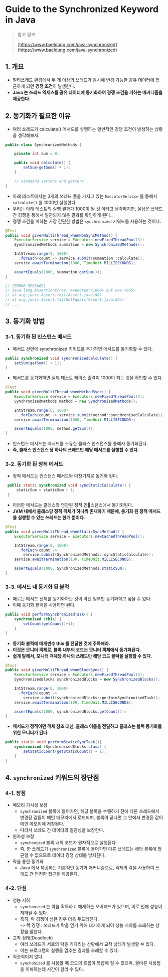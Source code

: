 # Guide to the Synchronized Keyword in Java

> 참고 링크&#x20;
>
> [https://www.baeldung.com/java-synchronized](https://www.baeldung.com/java-synchronized)



## 1. 개요&#x20;

* 멀티쓰레드 환경에서 두 개 이상의 쓰레드가 동시에 변경 가능한 공유 데이터에 접근하게 되면 **경쟁 조건**이 발생한다.
* **Java 는 쓰레드 엑세스를 공유 데이터에 동기화하여 경쟁 조건을 피하는 매커니즘을 제공한다.**&#x20;

## 2. 동기화가 필요한 이유&#x20;

* 여러 쓰레드가 calculate() 메서드를 실행하는 일반적인 경쟁 조건이 발생하는 상황을 생각해보자.

```java
public class SynchronizedMethods {

    private int sum = 0;

    public void calculate() {
        setSum(getSum() + 1);
    }

    // standard setters and getters
}
```

* 아래 테스트에서는 3개의 쓰레드 풀을 가지고 있는 `ExecutorService` 를 통해서 `calculate()` 를 1000번 실행한다.
* 우리는 아래 테스트의 실행 결과가 1000이 될 것 이라고 생각하지만, 실상은 쓰레드간 경쟁을 통해서 일관되지 않은 결과를 확인하게 된다..&#x20;
* 경쟁 조건을 피하는 가장 간단한 방법은 `synchronized` 키워드를 사용하는 것이다.&#x20;

```java
@Test
public void givenMultiThread_whenNonSyncMethod() {
    ExecutorService service = Executors.newFixedThreadPool(3);
    SynchronizedMethods summation = new SynchronizedMethods();

    IntStream.range(0, 1000)
      .forEach(count -> service.submit(summation::calculate));
    service.awaitTermination(1000, TimeUnit.MILLISECONDS);

    assertEquals(1000, summation.getSum());
}

// [ERROR MESSAGE]
// java.lang.AssertionError: expected:<1000> but was:<965>
// at org.junit.Assert.fail(Assert.java:88)
// at org.junit.Assert.failNotEquals(Assert.java:834)
// ...
```

## 3. 동기화 방법&#x20;

### 3-1. 동기화 된 인스턴스 메서드&#x20;

* 메서드 선언에 synchronized 키워드를 추가하면 메서드를 동기화할 수 있다.&#x20;

```java
public synchronized void synchronisedCalculate() {
    setSum(getSum() + 1);
}
```

* 메서드를 동기화하면 실제 테스트 케이스 출력이 1000이 되는 것을 확인할 수 있다.&#x20;

```java
@Test
public void givenMultiThread_whenMethodSync() {
    ExecutorService service = Executors.newFixedThreadPool(3);
    SynchronizedMethods method = new SynchronizedMethods();

    IntStream.range(0, 1000)
      .forEach(count -> service.submit(method::synchronisedCalculate));
    service.awaitTermination(1000, TimeUnit.MILLISECONDS);

    assertEquals(1000, method.getSum());
}
```

* 인스턴스 메서드는 메서드를 소유한 클래스 인스턴스를 통해서 동기화된다.&#x20;
* **즉, 클래스 인스턴스 당 하나의 쓰레드만 해당 메서드를 실행할 수 있다.**&#x20;

### 3-2. 동기화 된 정적 메서드&#x20;

* 정적 메서드는 인스턴스 메서드와 마찬가지로 동기화 된다.&#x20;

```java
 public static synchronized void syncStaticCalculate() {
     staticSum = staticSum + 1;
 }
```

* 이러한 메서드는 클래스와 연관된 정적 인스턴스에서 동기화된다.&#x20;
* **JVM 내에서 클래스당 정적 객체가 하나씩 존재하기 때문에, 동기화 된 정적 메서드를 실행할 수 있는 쓰레드는 한개 뿐이다.**

```java
@Test
public void givenMultiThread_whenStaticSyncMethod() {
    ExecutorService service = Executors.newCachedThreadPool();

    IntStream.range(0, 1000)
      .forEach(count -> 
        service.submit(SynchronizedMethods::syncStaticCalculate));
    service.awaitTermination(100, TimeUnit.MILLISECONDS);

    assertEquals(1000, SynchronizedMethods.staticSum);
}
```

### 3-3. 메서드 내 동기화 된 블럭&#x20;

* 때로는 메서드 전체를 동기화하는 것이 아닌 일부만 동기화하고 싶을 수 있다.&#x20;
* 이때 동기화 블럭을 사용하면 된다.&#x20;

```java
public void performSynchronisedTask() {
    synchronized (this) {
        setCount(getCount()+1);
    }
}
```

* **동기화 블럭에 매개변수 this 를 전달한 것에 주목해라.**&#x20;
* **이것은 모니터 객체로, 블록 내부의 코드는 모니터 객체에서 동기화된다.**&#x20;
* **쉽게 말해서, 모니터 객체당 하나의 쓰레드만 해당 코드 블럭을 실행할 수 있다.**&#x20;

```java
@Test
public void givenMultiThread_whenBlockSync() {
    ExecutorService service = Executors.newFixedThreadPool(3);
    SynchronizedBlocks synchronizedBlocks = new SynchronizedBlocks();

    IntStream.range(0, 1000)
      .forEach(count -> 
        service.submit(synchronizedBlocks::performSynchronisedTask));
    service.awaitTermination(100, TimeUnit.MILLISECONDS);

    assertEquals(1000, synchronizedBlocks.getCount());
}
```

* **메서드가 정적이면 객체 참조 대신, 클래스 이름을 전달하고 클래스는 블럭 동기화를 위한 모니터가 된다.**&#x20;

```java
public static void performStaticSyncTask(){
    synchronized (SynchronisedBlocks.class) {
        setStaticCount(getStaticCount() + 1);
    }
}
```

## 4. `synchronized` 키워드의 장단점

### 4-1. 장점&#x20;

* 메모리 가시성 보장
  * `synchronized` 블록에 들어가면, 해당 블록을 수행하기 전에 다른 쓰레드에서 변경된 값들이 메인 메모리에서 로드되며, 블록이 끝나면 그 안에서 변경된 값이 메인 메모리에 저장된다.&#x20;
  * 따라서 쓰레드 간 데이터의 일관성을 보장한다.&#x20;
* 원자성 보장&#x20;
  * `synchonized` 블록 내의 코드가 원자적으로 실행된다.&#x20;
  * 즉, 한 쓰레드가 `synchronized` 블록에 들어가면 다른 쓰레드는 해당 블록에 접근할 수 없으므로 데이터 경쟁 상태를 방지한다.
* 락을 통한 동기화
  * Java 에서 제공하는 기본적인 동기화 매커니즘으로, 객체의 락을 사용하여 쓰레드 간 안전한 접근을 제공한다.&#x20;

### 4-2. 단점&#x20;

* 성능 저하
  * `synchonized` 는 락을 획득하고 해제하는 오버헤드가 있으며, 이로 인해 성능이 저하될 수 있다.&#x20;
  * 특히, 락 경쟁이 심한 경우 더욱 두드러진다. \
    \-> 락 경쟁 : 쓰레드가 락을 얻기 위해 대기하게 되어 성능 저하를 초래하는 상황을 말한다.&#x20;
* 교착 상태(Deadlock)&#x20;
  * 여러 쓰레드가 서로의 락을 기다리는 상황에서 교착 상태가 발생할 수 있다.&#x20;
  * 이는 프로그램의 실행을 멈추는 결과를 초래할 수 있다.&#x20;
* 직관적이지 않다.&#x20;
  * `synchonized` 를 사용할 때 코드의 흐름이 복잡해 질 수 있으며, 올바른 사용법을 이해하는데 시간이 걸리 수 있다.&#x20;
